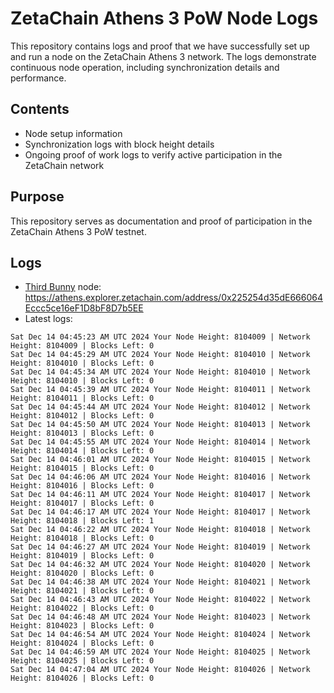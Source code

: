 # ZetaChain Athens 3 PoW Node Logs
This repository contains logs and proof that we have successfully set up and run a node on the ZetaChain Athens 3 network. The logs demonstrate continuous node operation, including synchronization details and performance.

## Contents
- Node setup information
- Synchronization logs with block height details
- Ongoing proof of work logs to verify active participation in the ZetaChain network

## Purpose
This repository serves as documentation and proof of participation in the ZetaChain Athens 3 PoW testnet.

## Logs

- [Third Bunny](https://thirdbunny.xyz/) node: https://athens.explorer.zetachain.com/address/0x225254d35dE666064Eccc5ce16eF1D8bF8D7b5EE
- Latest logs:
```
Sat Dec 14 04:45:23 AM UTC 2024 Your Node Height: 8104009 | Network Height: 8104009 | Blocks Left: 0
Sat Dec 14 04:45:29 AM UTC 2024 Your Node Height: 8104010 | Network Height: 8104010 | Blocks Left: 0
Sat Dec 14 04:45:34 AM UTC 2024 Your Node Height: 8104010 | Network Height: 8104010 | Blocks Left: 0
Sat Dec 14 04:45:39 AM UTC 2024 Your Node Height: 8104011 | Network Height: 8104011 | Blocks Left: 0
Sat Dec 14 04:45:44 AM UTC 2024 Your Node Height: 8104012 | Network Height: 8104012 | Blocks Left: 0
Sat Dec 14 04:45:50 AM UTC 2024 Your Node Height: 8104013 | Network Height: 8104013 | Blocks Left: 0
Sat Dec 14 04:45:55 AM UTC 2024 Your Node Height: 8104014 | Network Height: 8104014 | Blocks Left: 0
Sat Dec 14 04:46:01 AM UTC 2024 Your Node Height: 8104015 | Network Height: 8104015 | Blocks Left: 0
Sat Dec 14 04:46:06 AM UTC 2024 Your Node Height: 8104016 | Network Height: 8104016 | Blocks Left: 0
Sat Dec 14 04:46:11 AM UTC 2024 Your Node Height: 8104017 | Network Height: 8104017 | Blocks Left: 0
Sat Dec 14 04:46:17 AM UTC 2024 Your Node Height: 8104017 | Network Height: 8104018 | Blocks Left: 1
Sat Dec 14 04:46:22 AM UTC 2024 Your Node Height: 8104018 | Network Height: 8104018 | Blocks Left: 0
Sat Dec 14 04:46:27 AM UTC 2024 Your Node Height: 8104019 | Network Height: 8104019 | Blocks Left: 0
Sat Dec 14 04:46:32 AM UTC 2024 Your Node Height: 8104020 | Network Height: 8104020 | Blocks Left: 0
Sat Dec 14 04:46:38 AM UTC 2024 Your Node Height: 8104021 | Network Height: 8104021 | Blocks Left: 0
Sat Dec 14 04:46:43 AM UTC 2024 Your Node Height: 8104022 | Network Height: 8104022 | Blocks Left: 0
Sat Dec 14 04:46:48 AM UTC 2024 Your Node Height: 8104023 | Network Height: 8104023 | Blocks Left: 0
Sat Dec 14 04:46:54 AM UTC 2024 Your Node Height: 8104024 | Network Height: 8104024 | Blocks Left: 0
Sat Dec 14 04:46:59 AM UTC 2024 Your Node Height: 8104025 | Network Height: 8104025 | Blocks Left: 0
Sat Dec 14 04:47:04 AM UTC 2024 Your Node Height: 8104026 | Network Height: 8104026 | Blocks Left: 0
```
